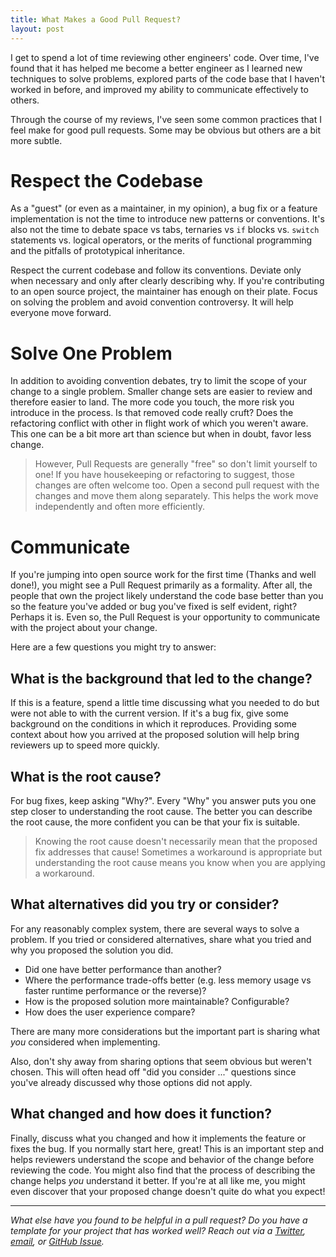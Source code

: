 ```yaml
---
title: What Makes a Good Pull Request?
layout: post
---
```


I get to spend a lot of time reviewing other engineers' code. Over time, I've
found that it has helped me become a better engineer as I learned new techniques
to solve problems, explored parts of the code base that I haven't worked in
before, and improved my ability to communicate effectively to others.

Through the course of my reviews, I've seen some common practices that I feel
make for good pull requests. Some may be obvious but others are a bit more
subtle.

<!--more-->

# Respect the Codebase

As a "guest" (or even as a maintainer, in my opinion), a bug fix or a feature
implementation is not the time to introduce new patterns or conventions. It's
also not the time to debate space vs tabs, ternaries vs `if` blocks vs. `switch`
statements vs. logical operators, or the merits of functional programming and
the pitfalls of prototypical inheritance.

Respect the current codebase and follow its conventions. Deviate only when
necessary and only after clearly describing why. If you're contributing to an
open source project, the maintainer has enough on their plate. Focus on solving
the problem and avoid convention controversy. It will help everyone move
forward.

# Solve One Problem

In addition to avoiding convention debates, try to limit the scope of your
change to a single problem. Smaller change sets are easier to review and
therefore easier to land. The more code you touch, the more risk you introduce
in the process. Is that removed code really cruft? Does the refactoring conflict
with other in flight work of which you weren't aware. This one can be a bit more
art than science but when in doubt, favor less change.

> However, Pull Requests are generally "free" so don't limit yourself to one! If
> you have housekeeping or refactoring to suggest, those changes are often
> welcome too. Open a second pull request with the changes and move them along
> separately. This helps the work move independently and often more efficiently.

# Communicate

If you're jumping into open source work for the first time (Thanks and well
done!), you might see a Pull Request primarily as a formality. After all, the
people that own the project likely understand the code base better than you so
the feature you've added or bug you've fixed is self evident, right? Perhaps it
is. Even so, the Pull Request is your opportunity to communicate with the
project about your change.

Here are a few questions you might try to answer:

## What is the background that led to the change?

If this is a feature, spend a little time discussing what you needed to do but
were not able to with the current version. If it's a bug fix, give some
background on the conditions in which it reproduces. Providing some context
about how you arrived at the proposed solution will help bring reviewers up to
speed more quickly.

## What is the root cause?

For bug fixes, keep asking "Why?". Every "Why" you answer puts you one step
closer to understanding the root cause. The better you can describe the root
cause, the more confident you can be that your fix is suitable.

> Knowing the root cause doesn't necessarily mean that the proposed fix
> addresses that cause! Sometimes a workaround is appropriate but understanding
> the root cause means you know when you are applying a workaround.

## What alternatives did you try or consider?

For any reasonably complex system, there are several ways to solve a problem. If
you tried or considered alternatives, share what you tried and why you proposed
the solution you did.

* Did one have better performance than another?
* Where the performance trade-offs better (e.g. less memory usage vs faster
  runtime performance or the reverse)?
* How is the proposed solution more maintainable? Configurable?
* How does the user experience compare?

There are many more considerations but the important part is sharing what _you_
considered when implementing.

Also, don't shy away from sharing options that seem obvious but weren't chosen.
This will often head off "did you consider ..." questions since you've already
discussed why those options did not apply.

## What changed and how does it function?

Finally, discuss what you changed and how it implements the feature or fixes the
bug. If you normally start here, great! This is an important step and helps
reviewers understand the scope and behavior of the change before reviewing the
code. You might also find that the process of describing the change helps _you_
understand it better. If you're at all like me, you might even discover that
your proposed change doesn't quite do what you expect!

----

_What else have you found to be helpful in a pull request? Do you have a template for your project that has worked well? Reach out via a [Twitter](https://twitter.com/theryanjduffy), [email](ryan@tiqtech.com), or [GitHub Issue](https://github.com/ryanjduffy/blog/issues)._